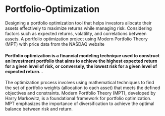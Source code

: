 # Portfolio-Optimization
Designing a portfolio optimization tool that helps investors allocate their assets effectively to maximize returns while managing risk. Considering factors such as expected returns, volatility, and correlations between assets.
A portfolio optimization project using Modern Portfolio Theory (MPT) with price data from the NASDAQ website 

#### Portfolio optimization is a financial modeling technique used to construct an investment portfolio that aims to achieve the highest expected return for a given level of risk, or conversely, the lowest risk for a given level of expected return. . 
The optimization process involves using mathematical techniques to find the set of portfolio weights (allocation to each asset) that meets the defined objectives and constraints. Modern Portfolio Theory (MPT), developed by Harry Markowitz, is a foundational framework for portfolio optimization. MPT emphasizes the importance of diversification to achieve the optimal balance between risk and return.

